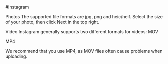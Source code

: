 #Instagram

Photos
The supported file formats are jpg, png and heic/heif. Select the size of your photo, then click Next in the top right.


Video
Instagram generally supports two different formats for videos:
MOV

MP4

We recommend that you use MP4, as MOV files often cause problems when uploading.